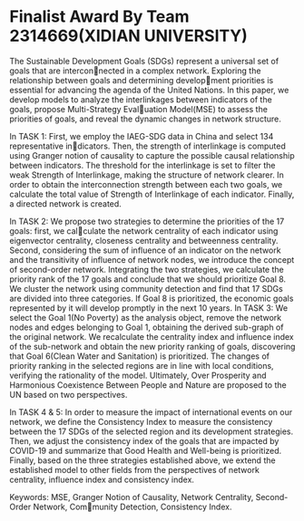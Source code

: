 # Finalist Award By Team 2314669(XIDIAN UNIVERSITY) 

The Sustainable Development Goals (SDGs) represent a universal set of goals that are interconnected in a complex network. Exploring the relationship between goals and determining development priorities is essential for advancing the agenda of the United Nations. In this paper, we develop
models to analyze the interlinkages between indicators of the goals, propose Multi-Strategy Evaluation Model(MSE) to assess the priorities of goals, and reveal the dynamic changes in network
structure.

In TASK 1: First, we employ the IAEG-SDG data in China and select 134 representative indicators. Then, the strength of interlinkage is computed using Granger notion of causality to
capture the possible causal relationship between indicators. The threshold for the interlinkage is set to filter the weak Strength of Interlinkage, making the structure of network clearer. In order to
obtain the interconnection strength between each two goals, we calculate the total value of Strength of Interlinkage of each indicator. Finally, a directed network is created.

In TASK 2: We propose two strategies to determine the priorities of the 17 goals: first, we calculate the network centrality of each indicator using eigenvector centrality, closeness centrality
and betweenness centrality. Second, considering the sum of influence of an indicator on the network and the transitivity of influence of network nodes, we introduce the concept of second-order
network. Integrating the two strategies, we calculate the priority rank of the 17 goals and conclude that we should prioritize Goal 8. We cluster the network using community detection and find that
17 SDGs are divided into three categories. If Goal 8 is prioritized, the economic goals represented by it will develop promptly in the next 10 years.
In TASK 3: We select the Goal 1(No Poverty) as the analysis object, remove the network nodes and edges belonging to Goal 1, obtaining the derived sub-graph of the original network. We
recalculate the centrality index and influence index of the sub-network and obtain the new priority ranking of goals, discovering that Goal 6(Clean Water and Sanitation) is prioritized. The changes of
priority ranking in the selected regions are in line with local conditions, verifying the rationality of the model. Ultimately, Over Prosperity and Harmonious Coexistence Between People and Nature
are proposed to the UN based on two perspectives. 

In TASK 4 & 5: In order to measure the impact of international events on our network, we define the Consistency Index to measure the consistency between the 17 SDGs of the selected
region and its development strategies. Then, we adjust the consistency index of the goals that are impacted by COVID-19 and summarize that Good Health and Well-being is prioritized. Finally,
based on the three strategies established above, we extend the established model to other fields from the perspectives of network centrality, influence index and consistency index.

Keywords: MSE, Granger Notion of Causality, Network Centrality, Second-Order Network, Community Detection, Consistency Index.
